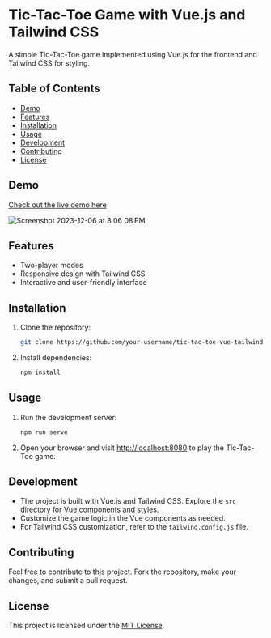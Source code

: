 # Tic-Tac-Toe Game with Vue.js and Tailwind CSS

A simple Tic-Tac-Toe game implemented using Vue.js for the frontend and Tailwind CSS for styling.

## Table of Contents

- [Demo](#demo)
- [Features](#features)
- [Installation](#installation)
- [Usage](#usage)
- [Development](#development)
- [Contributing](#contributing)
- [License](#license)

## Demo

[Check out the live demo here](https://tic-tac-toe-vue-js.netlify.app)

![Screenshot 2023-12-06 at 8 06 08 PM](https://github.com/Saty-am02/tictactoe-vue/assets/88832726/fffaf6ca-90f2-49ab-af02-b275a6240daf)

## Features

- Two-player modes
- Responsive design with Tailwind CSS
- Interactive and user-friendly interface

## Installation

1. Clone the repository:

    ```bash
    git clone https://github.com/your-username/tic-tac-toe-vue-tailwind.git
    ```



2. Install dependencies:

    ```bash
    npm install
    ```

## Usage

1. Run the development server:

    ```bash
    npm run serve
    ```

2. Open your browser and visit [http://localhost:8080](http://localhost:8080) to play the Tic-Tac-Toe game.

## Development

- The project is built with Vue.js and Tailwind CSS. Explore the `src` directory for Vue components and styles.
- Customize the game logic in the Vue components as needed.
- For Tailwind CSS customization, refer to the `tailwind.config.js` file.

## Contributing

Feel free to contribute to this project. Fork the repository, make your changes, and submit a pull request.

## License

This project is licensed under the [MIT License](LICENSE).
